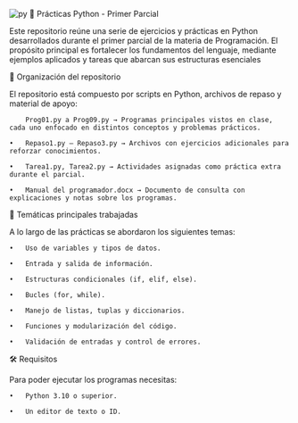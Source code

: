 ![py](https://github.com/user-attachments/assets/96b739d6-7880-4d11-86c5-4691e8996c21)
🐍 Prácticas Python - Primer Parcial

Este repositorio reúne una serie de ejercicios y prácticas en Python desarrollados durante el primer parcial de la materia de Programación.
El propósito principal es fortalecer los fundamentos del lenguaje, mediante ejemplos aplicados y tareas que abarcan sus estructuras esenciales

📂 Organización del repositorio

El repositorio está compuesto por scripts en Python, archivos de repaso y material de apoyo:

        Prog01.py a Prog09.py → Programas principales vistos en clase, cada uno enfocado en distintos conceptos y problemas prácticos.
    
    •	Repaso1.py – Repaso3.py → Archivos con ejercicios adicionales para reforzar conocimientos.
    
    •	Tarea1.py, Tarea2.py → Actividades asignadas como práctica extra durante el parcial.
    
    •	Manual del programador.docx → Documento de consulta con explicaciones y notas sobre los programas.

🚀 Temáticas principales trabajadas

A lo largo de las prácticas se abordaron los siguientes temas:

    •	Uso de variables y tipos de datos.
    
    •	Entrada y salida de información.
    
    •	Estructuras condicionales (if, elif, else).
    
    •	Bucles (for, while).
    
    •	Manejo de listas, tuplas y diccionarios.
    
    •	Funciones y modularización del código.
    
    •	Validación de entradas y control de errores.

🛠️ Requisitos

Para poder ejecutar los programas necesitas:

    •	Python 3.10 o superior.
    
    •	Un editor de texto o ID.
